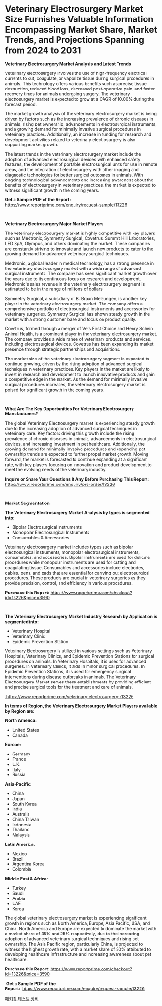 <p><h1>Veterinary Electrosurgery Market Size Furnishes Valuable Information Encompassing Market Share, Market Trends, and Projections Spanning from 2024 to 2031</h1></p><p><strong>Veterinary Electrosurgery Market Analysis and Latest Trends</strong></p>
<p><p>Veterinary electrosurgery involves the use of high-frequency electrical currents to cut, coagulate, or vaporize tissue during surgical procedures in animals. This technology offers various benefits such as precise tissue destruction, reduced blood loss, decreased post-operative pain, and faster recovery times for animals undergoing surgery. The veterinary electrosurgery market is expected to grow at a CAGR of 10.00% during the forecast period.</p><p>The market growth analysis of the veterinary electrosurgery market is being driven by factors such as the increasing prevalence of chronic diseases in animals, rising pet ownership, advancements in electrosurgical instruments, and a growing demand for minimally invasive surgical procedures in veterinary practices. Additionally, an increase in funding for research and development activities related to veterinary electrosurgery is also supporting market growth.</p><p>The latest trends in the veterinary electrosurgery market include the adoption of advanced electrosurgical devices with enhanced safety features, the development of portable electrosurgical units for use in remote areas, and the integration of electrosurgery with other imaging and diagnostic technologies for better surgical outcomes in animals. With ongoing technological advancements and increasing awareness about the benefits of electrosurgery in veterinary practices, the market is expected to witness significant growth in the coming years.</p></p>
<p><strong>Get a Sample PDF of the Report:&nbsp;</strong> <a href="https://www.reportprime.com/enquiry/request-sample/13226">https://www.reportprime.com/enquiry/request-sample/13226</a></p>
<p>&nbsp;</p>
<p><strong>Veterinary Electrosurgery Major Market Players</strong></p>
<p><p>The veterinary electrosurgery market is highly competitive with key players such as Medtronic, Symmetry Surgical, Covetrus, Summit Hill Laboratories, LED SpA, Olympus, and others dominating the market. These companies are constantly striving to innovate and launch new products to cater to the growing demand for advanced veterinary surgical techniques.</p><p>Medtronic, a global leader in medical technology, has a strong presence in the veterinary electrosurgery market with a wide range of advanced surgical instruments. The company has seen significant market growth over the years due to its continuous focus on research and development. Medtronic's sales revenue in the veterinary electrosurgery segment is estimated to be in the range of millions of dollars.</p><p>Symmetry Surgical, a subsidiary of B. Braun Melsungen, is another key player in the veterinary electrosurgery market. The company offers a comprehensive portfolio of electrosurgical instruments and accessories for veterinary surgeries. Symmetry Surgical has shown steady growth in the market with a strong customer base and focus on product quality.</p><p>Covetrus, formed through a merger of Vets First Choice and Henry Schein Animal Health, is a prominent player in the veterinary electrosurgery market. The company provides a wide range of veterinary products and services, including electrosurgical devices. Covetrus has been expanding its market presence through strategic partnerships and acquisitions.</p><p>The market size of the veterinary electrosurgery segment is expected to continue growing, driven by the rising adoption of advanced surgical techniques in veterinary practices. Key players in the market are likely to invest in research and development to launch innovative products and gain a competitive edge in the market. As the demand for minimally invasive surgical procedures increases, the veterinary electrosurgery market is poised for significant growth in the coming years.</p></p>
<p>&nbsp;</p>
<p><strong>What Are The Key Opportunities For Veterinary Electrosurgery Manufacturers?</strong></p>
<p><p>The global Veterinary Electrosurgery market is experiencing steady growth due to the increasing adoption of advanced surgical techniques in veterinary care. Key factors driving this growth include the rising prevalence of chronic diseases in animals, advancements in electrosurgical devices, and increasing investment in pet healthcare. Additionally, the growing demand for minimally invasive procedures and expanding pet ownership trends are expected to further propel market growth. Moving forward, the market is forecasted to continue expanding at a significant rate, with key players focusing on innovation and product development to meet the evolving needs of the veterinary industry.</p></p>
<p><strong>Inquire or Share Your Questions If Any Before Purchasing This Report:</strong> <a href="https://www.reportprime.com/enquiry/pre-order/13226">https://www.reportprime.com/enquiry/pre-order/13226</a></p>
<p>&nbsp;</p>
<p><strong>Market Segmentation</strong></p>
<p><strong>The Veterinary Electrosurgery Market Analysis by types is segmented into:</strong></p>
<p><ul><li>Bipolar Electrosurgical Instruments</li><li>Monopolar Electrosurgical Instruments</li><li>Consumables & Accessories</li></ul></p>
<p><p>Veterinary electrosurgery market includes types such as bipolar electrosurgical instruments, monopolar electrosurgical instruments, consumables, and accessories. Bipolar instruments are used for delicate procedures while monopolar instruments are used for cutting and coagulating tissue. Consumables and accessories include electrodes, cables, pens, and pads that are essential for carrying out electrosurgical procedures. These products are crucial in veterinary surgeries as they provide precision, control, and efficiency in various procedures.</p></p>
<p><strong>Purchase this Report:&nbsp;</strong><a href="https://www.reportprime.com/checkout?id=13226&price=3590">https://www.reportprime.com/checkout?id=13226&price=3590</a></p>
<p>&nbsp;</p>
<p><strong>The Veterinary Electrosurgery Market Industry Research by Application is segmented into:</strong></p>
<p><ul><li>Veterinary Hospital</li><li>Veterinary Clinic</li><li>Epidemic Prevention Station</li></ul></p>
<p><p>Veterinary Electrosurgery is utilized in various settings such as Veterinary Hospitals, Veterinary Clinics, and Epidemic Prevention Stations for surgical procedures on animals. In Veterinary Hospitals, it is used for advanced surgeries. In Veterinary Clinics, it aids in minor surgical procedures. In Epidemic Prevention Stations, it is used for emergency surgical interventions during disease outbreaks in animals. The Veterinary Electrosurgery Market serves these establishments by providing efficient and precise surgical tools for the treatment and care of animals.</p></p>
<p><a href="https://www.reportprime.com/veterinary-electrosurgery-r13226">&nbsp;https://www.reportprime.com/veterinary-electrosurgery-r13226</a></p>
<p><strong>In terms of Region, the Veterinary Electrosurgery Market Players available by Region are:</strong></p>
<p>
    <p> <strong> North America: </strong>
        <ul>
            <li>United States</li>
            <li>Canada</li>
        </ul>
        </p> 
    <p> <strong> Europe: </strong>
        <ul>
            <li>Germany</li>
            <li>France</li>
            <li>U.K.</li>
            <li>Italy</li>
            <li>Russia</li>
        </ul>
        </p> 
    <p> <strong> Asia-Pacific: </strong>
        <ul>
            <li>China</li>
            <li>Japan</li>
            <li>South Korea</li>
            <li>India</li>
            <li>Australia</li>
            <li>China Taiwan</li>
            <li>Indonesia</li>
            <li>Thailand</li>
            <li>Malaysia</li>
        </ul>
        </p> 
    <p> <strong> Latin America: </strong>
        <ul>
            <li>Mexico</li>
            <li>Brazil</li>
            <li>Argentina Korea</li>
            <li>Colombia</li>
        </ul>
        </p> 
    <p> <strong> Middle East & Africa: </strong>
        <ul>
            <li>Turkey</li>
            <li>Saudi</li>
            <li>Arabia</li>
            <li>UAE</li>
            <li>Korea</li>
        </ul>
    </p>
    </p>
<p><p>The global veterinary electrosurgery market is experiencing significant growth in regions such as North America, Europe, Asia Pacific, USA, and China. North America and Europe are expected to dominate the market with a market share of 35% and 25% respectively, due to the increasing adoption of advanced veterinary surgical techniques and rising pet ownership. The Asia Pacific region, particularly China, is projected to witness the highest growth rate, with a market share of 20% attributed to developing healthcare infrastructure and increasing awareness about pet healthcare.</p></p>
<p><strong>Purchase this Report: </strong><a href="https://www.reportprime.com/checkout?id=13226&price=3590">https://www.reportprime.com/checkout?id=13226&price=3590</a></p>
<p>&nbsp;<strong>Get a Sample PDF of the Report:&nbsp;&nbsp;</strong><a href="https://www.reportprime.com/enquiry/request-sample/13226">https://www.reportprime.com/enquiry/request-sample/13226</a></p>
<p><strong></strong></p>
<p><p><a href="https://github.com/fernandotryO5lson96765/Market-Research-Report-List-1/blob/main/777710029690.md">패키징 테스트 장비</a></p></p>